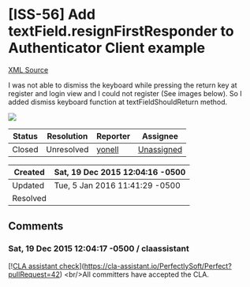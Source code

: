 # [ISS-56] Add textField.resignFirstResponder to Authenticator Client example

[XML Source](../xml/ISS-56.xml)
<p><p>I was not able to dismiss the keyboard while pressing the return key at register and login view and I could not register (See images below). So I added dismiss keyboard function at textFieldShouldReturn method.</p>

<p><span class="image-wrap" style=""><img src="https://cloud.githubusercontent.com/assets/9270368/11914223/7ce5af48-a6bd-11e5-8623-a7bf63624b9a.PNG" style="border: 0px solid black" /></span></p></p>





Status|Resolution|Reporter|Assignee
------|----------|--------|--------
Closed|Unresolved|[yonell](tatsuya-yokoyama)|[Unassigned]($-1)





Created|Sat, 19 Dec 2015 12:04:16 -0500
-------|--------------
Updated|Tue, 5 Jan 2016 11:41:29 -0500
Resolved|


## Comments




### Sat, 19 Dec 2015 12:04:17 -0500 / claassistant 

<p><p>[!<a href="https://cla-assistant.io/pull/badge/signed" class="external-link" rel="nofollow">CLA assistant check</a>](<a href="https://cla-assistant.io/PerfectlySoft/Perfect?pullRequest=42" class="external-link" rel="nofollow">https://cla-assistant.io/PerfectlySoft/Perfect?pullRequest=42</a>) &lt;br/&gt;All committers have accepted the CLA.</p></p>


